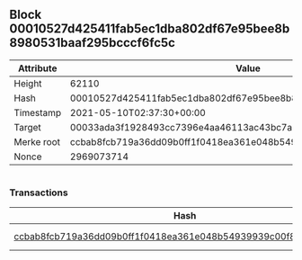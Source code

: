 ## Block 00010527d425411fab5ec1dba802df67e95bee8b8980531baaf295bcccf6fc5c

Attribute | Value
--- | ---
Height | 62110
Hash | 00010527d425411fab5ec1dba802df67e95bee8b8980531baaf295bcccf6fc5c
Timestamp | 2021-05-10T02:37:30+00:00
Target | 00033ada3f1928493cc7396e4aa46113ac43bc7ac52aab5d08e3934913716f64
Merke root | ccbab8fcb719a36dd09b0ff1f0418ea361e048b54939939c00f8ffcc52103f60
Nonce | 2969073714

```

```

### Transactions

Hash | Amount
--- | ---
[ccbab8fcb719a36dd09b0ff1f0418ea361e048b54939939c00f8ffcc52103f60](ccbab8fcb719a36dd09b0ff1f0418ea361e048b54939939c00f8ffcc52103f60.md) | 10.00000000 SKEPTI 
